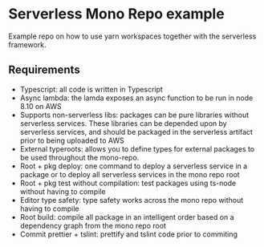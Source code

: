 # Serverless Mono Repo example

Example repo on how to use yarn workspaces together with the serverless framework.

## Requirements

- Typescript: all code is written in Typescript
- Async lambda: the lamda exposes an async function to be run in node 8.10 on AWS
- Supports non-serverless libs: packages can be pure libraries without serverless services. These libraries can be depended upon by serverless services, and should be packaged in the serverless artifact prior to being uploaded to AWS
- External typeroots: allows you to define types for external packages to be used throughout the mono-repo.
- Root + pkg deploy: one command to deploy a serverless service in a package or to deploy all serverless services in the mono repo root
- Root + pkg test without compilation: test packages using ts-node without having to compile
- Editor type safety: type safety works across the mono repo without having to compile
- Root build: compile all package in an intelligent order based on a dependency graph from the mono repo root
- Commit prettier + tslint: prettify and tslint code prior to commiting